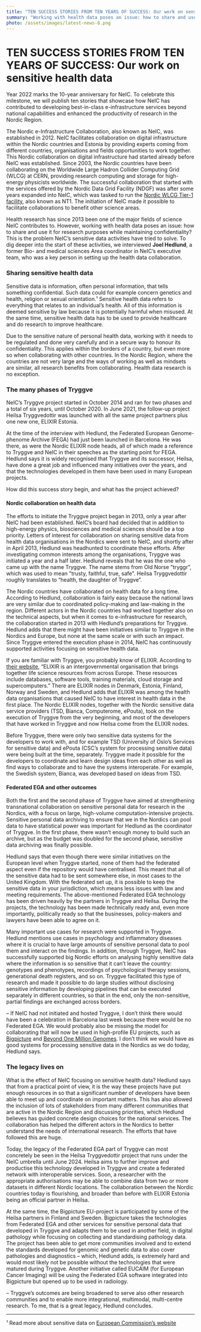 ```yaml
---
title: "TEN SUCCESS STORIES FROM TEN YEARS OF SUCCESS: Our work on sensitive health data"
summary: "Working with health data poses an issue: how to share and use it for research purposes while maintaining confidentiality? Read the last success story to learn how we have contributed to cross-border sharing of sensitive health data."
photo: /assets/images/latest-news-8.png
---
```


TEN SUCCESS STORIES FROM TEN YEARS OF SUCCESS: Our work on sensitive health data 
===========================

Year 2022 marks the 10-year anniversary for NeIC. To celebrate this milestone, we will publish ten stories that showcase how NeIC has contributed to developing best-in-class e-infrastructure services beyond national capabilities and enhanced the productivity of research in the Nordic Region. 

The Nordic e-Infrastructure Collaboration, also known as NeIC, was established in 2012. NeIC facilitates collaboration on digital infrastructure within the Nordic countries and Estonia by providing experts coming from different countries, organisations and fields opportunities to work together. This Nordic collaboration on digital infrastructure had started already before NeIC was established. Since 2003, the Nordic countries have been collaborating on the Worldwide Large Hadron Collider Computing Grid (WLCG) at CERN, providing research computing and storage for high-energy physicists worldwide. The successful collaboration that started with the services offered by the Nordic Data Grid Facility (NDGF) was after some years expanded into NeIC, which was tasked to run the [Nordic WLCG Tier-1 facility](https://neic.no/nt1/), also known as NT1. The initiation of NeIC made it possible to facilitate collaborations to benefit other science areas.

Health research has since 2013 been one of the major fields of science NeIC contributes to. However, working with health data poses an issue: how to share and use it for research purposes while maintaining confidentiality? This is the problem NeIC’s sensitive data activities have tried to solve. To dig deeper into the start of these activities, we interviewed **Joel Hedlund**, a former Bio- and medical sciences Area coordinator in NeIC’s executive team, who was a key person in setting up the health data collaboration. 

### Sharing sensitive health data 

Sensitive data is information, often personal information, that tells something confidential. Such data could for example concern genetics and health, religion or sexual orientation.¹ Sensitive health data refers to everything that relates to an individual’s health. All of this information is deemed sensitive by law because it is potentially harmful when misused. At the same time, sensitive health data has to be used to provide healthcare and do research to improve healthcare.

Due to the sensitive nature of personal health data, working with it needs to be regulated and done very carefully and in a secure way to honour its confidentiality. This applies within the borders of a country, but even more so when collaborating with other countries. In the Nordic Region, where the countries are not very large and the ways of working as well as mindsets are similar, all research benefits from collaborating. Health data research is no exception. 

### The many phases of Tryggve

NeIC’s Tryggve project started in October 2014 and ran for two phases and a total of six years, until October 2020. In June 2021, the follow-up project Heilsa Tryggvedottir was launched with all the same project partners plus one new one, ELIXIR Estonia.

At the time of the interview with Hedlund, the Federated European Genome-phenome Archive (FEGA) had just been launched in Barcelona. He was there, as were the Nordic ELIXIR node heads, all of which made a reference to Tryggve and NeIC in their speeches as the starting point for FEGA. Hedlund says it is widely recognised that Tryggve and its successor, Heilsa, have done a great job and influenced many initiatives over the years, and that the technologies developed in them have been used in many European projects. 

How did this success story begin, and what has the project achieved?  

#### Nordic collaboration on health data

The efforts to initiate the Tryggve project began in 2013, only a year after NeIC had been established. NeIC’s board had decided that in addition to high-energy physics, biosciences and medical sciences should be a top priority. Letters of interest for collaboration on sharing sensitive data from health data organisations in the Nordics were sent to NeIC, and shortly after in April 2013, Hedlund was headhunted to coordinate these efforts. After investigating common interests among the organisations, Tryggve was initiated a year and a half later. Hedlund reveals that he was the one who came up with the name Tryggve. The name stems from Old Norse "tryggr", which was used to mean "trusty, faithful, true, safe". Heilsa Tryggvedottir roughly translates to “health, the daughter of Tryggve”.

The Nordic countries have collaborated on health data for a long time. According to Hedlund, collaboration is fairly easy because the national laws are very similar due to coordinated policy-making and law-making in the region. Different actors in the Nordic countries had worked together also on the technical aspects, but when it comes to e-infrastructure for research, the collaboration started in 2013 with Hedlund’s preparations for Tryggve. Hedlund adds that there might have been initiatives similar to Tryggve in the Nordics and Europe, but none at the same scale or with such an impact. Since Tryggve entered the execution phase in 2014, NeIC has continuously supported activities focusing on sensitive health data. 

If you are familiar with Tryggve, you probably know of ELIXIR. According to [their website](https://elixir-europe.org/about-us), “ELIXIR is an intergovernmental organisation that brings together life science resources from across Europe. These resources include databases, software tools, training materials, cloud storage and supercomputers.” There are ELIXIR nodes in Denmark, Estonia, Finland, Norway and Sweden, and Hedlund adds that ELIXIR was among the health data organisations that caused NeIC to have interest in health data in the first place. The Nordic ELIXIR nodes, together with the Nordic sensitive data service providers (TSD, Bianca, Computerome, ePouta), took on the execution of Tryggve from the very beginning, and most of the developers that have worked in Tryggve and now Heilsa come from the ELIXIR nodes. 

Before Tryggve, there were only two sensitive data systems for the developers to work with, and for example TSD (University of Oslo’s Services for sensitive data) and ePouta (CSC’s system for processing sensitive data) were being built at the time, separately. Tryggve made it possible for the developers to coordinate and learn design ideas from each other as well as find ways to collaborate and to have the systems interoperate. For example, the Swedish system, Bianca, was developed based on ideas from TSD.

#### Federated EGA and other outcomes

Both the first and the second phase of Tryggve have aimed at strengthening transnational collaboration on sensitive personal data for research in the Nordics, with a focus on large, high-volume computation-intensive projects. Sensitive personal data archiving to ensure that we in the Nordics can pool data to have statistical power was important for Hedlund as the coordinator of Tryggve. In the first phase, there wasn’t enough money to build such an archive, but as the budget was doubled for the second phase, sensitive data archiving was finally possible. 

Hedlund says that even though there were similar initiatives on the European level when Tryggve started, none of them had the federated aspect even if the repository would have centralised. This meant that all of the sensitive data had to be sent somewhere else, in most cases to the United Kingdom. With the federated set up, it is possible to keep the sensitive data in your jurisdiction, which means less issues with law and meeting requirements. The above-mentioned Federated EGA technology has been driven heavily by the partners in Tryggve and Heilsa. During the projects, the technology has been made technically ready and, even more importantly, politically ready so that the businesses, policy-makers and lawyers have been able to agree on it.

Many important use cases for research were supported in Tryggve. Hedlund mentions use cases in psychology and inflammatory diseases where it is crucial to have large amounts of sensitive personal data to pool them and interact on the findings. In addition, through Tryggve, NeIC has successfully supported big Nordic efforts on analysing highly sensitive data where the information is so sensitive that it can’t leave the country: genotypes and phenotypes, recordings of psychological therapy sessions, generational death registers, and so on. Tryggve facilitated this type of research and made it possible to do large studies without disclosing sensitive information by developing pipelines that can be executed separately in different countries, so that in the end, only the non-sensitive, partial findings are exchanged across borders. 

– If NeIC had not initiated and hosted Tryggve, I don’t think there would have been a celebration in Barcelona last week because there would be no Federated EGA. We would probably also be missing the model for collaborating that will now be used in high-profile EU projects, such as [Bigpicture](https://bigpicture.eu) and [Beyond One Million Genomes](https://b1mg-project.eu). I don’t think we would have as good systems for processing sensitive data in the Nordics as we do today, Hedlund says. 

### The legacy lives on

What is the effect of NeIC focusing on sensitive health data? Hedlund says that from a practical point of view, it is the way these projects have put enough resources in so that a significant number of developers have been able to meet up and coordinate on important matters. This has also allowed the inclusion of lots of stakeholders from many different communities that are active in the Nordic Region and discussing priorities, which Hedlund believes has guided concrete design choices for the national services. The collaboration has helped the different actors in the Nordics to better understand the needs of international research. The efforts that have followed this are huge. 

Today, the legacy of the Federated EGA part of Tryggve can most concretely be seen in the Heilsa Tryggvedottir project that runs under the NeIC umbrella until June 2024. Heilsa aims to further improve and productise this technology developed in Tryggve and create a federated network with interoperable services. Soon, a researcher with the appropriate authorisations may be able to combine data from two or more datasets in different Nordic locations. The collaboration between the Nordic countries today is flourishing, and broader than before with ELIXIR Estonia being  an official partner in Heilsa. 

At the same time, the Bigpicture EU-project is participated by some of the Heilsa partners in Finland and Sweden. Bigpicture takes the technologies from Federated EGA and other services for sensitive personal data that developed in Tryggve and adapts them to be used in another field, in digital pathology while focusing on collecting and standardising pathology data. The project has been able to get more communities involved and to extend the standards developed for genomic and genetic data to also cover pathologies and diagnostics – which, Hedlund adds, is extremely hard and would most likely not be possible without the technologies that were matured during Tryggve. Another initiative called EUCAIM (for European Cancer Imaging) will be using the Federated EGA software integrated into Bigpicture but opened up to be used in radiology. 

– Tryggve’s outcomes are being broadened to serve also other research communities and to enable more integrational, multimodal, multi-centre research. To me, that is a great legacy, Hedlund concludes.

-------

 ¹ Read more about sensitive data on [European Commission’s website](https://ec.europa.eu/info/law/law-topic/data-protection/reform/rules-business-and-organisations/legal-grounds-processing-data/sensitive-data_en)
